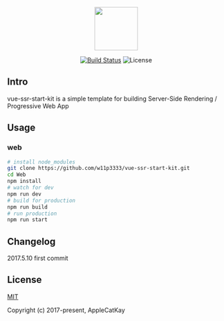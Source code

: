 
<p align="center"><img width="100"src="https://vuejs.org/images/logo.png"></a></p>

<p align="center">
  <a href="https://circleci.com/gh/w11p3333/vue-ssr-start-kit/tree/master"><img src="https://img.shields.io/circleci/project/w11p3333/vue-ssr-start-kit/master.svg" alt="Build Status"></a>
  <!--<img src="https://img.shields.io/github/stars/w11p3333/vue-start-start-kit.svg?style=social&label=Star" alt="Build Status">-->
  <img src="https://img.shields.io/packagist/l/doctrine/orm.svg" alt="License">
  <br>
</p>

## Intro

vue-ssr-start-kit is a simple template for building Server-Side Rendering / Progressive Web App

## Usage

### web

```bash
# install node_modules
git clone https://github.com/w11p3333/vue-ssr-start-kit.git
cd Web
npm install
# watch for dev
npm run dev
# build for production
npm run build
# run production
npm run start
```

## Changelog

2017.5.10 first commit

## License

[MIT](http://opensource.org/licenses/MIT)

Copyright (c) 2017-present, AppleCatKay



